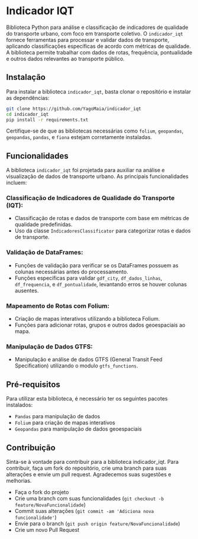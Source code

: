 # Indicador IQT

Biblioteca Python para análise e classificação de indicadores de qualidade do transporte urbano, com foco em transporte coletivo. O `indicador_iqt` fornece ferramentas para processar e validar dados de transporte, aplicando classificações específicas de acordo com métricas de qualidade. A biblioteca permite trabalhar com dados de rotas, frequência, pontualidade e outros dados relevantes ao transporte público.

<!-- ## Índice

- [Instalação](#instalação)
- [Funcionalidades](#funcionalidades)
  - [Carregar Arquivos Geoespaciais](#carregar-arquivos-geoespaciais)
  - [Filtrar e Manipular Dados Geoespaciais](#filtrar-e-manipular-dados-geoespaciais)
  - [Gerar Mapas Interativos](#gerar-mapas-interativos)
  - [Adicionar Linhas com Cores Personalizadas](#adicionar-linhas-com-cores-personalizadas)
- [Exemplo de Uso](#exemplo-de-uso)
- [Referências](#referências)

--- -->

## Instalação

Para instalar a biblioteca `indicador_iqt`, basta clonar o repositório e instalar as dependências:

```bash
git clone https://github.com/YagoMaia/indicador_iqt
cd indicador_iqt
pip install -r requirements.txt
```

Certifique-se de que as bibliotecas necessárias como `folium`, `geopandas`, `geopandas`, `pandas`, e `fiona` estejam corretamente instaladas.

## Funcionalidades

A biblioteca `indicador_iqt` foi projetada para auxiliar na análise e visualização de dados de transporte urbano. As principais funcionalidades incluem:

### Classificação de Indicadores de Qualidade do Transporte (IQT):

- Classificação de rotas e dados de transporte com base em métricas de qualidade predefinidas.
- Uso da classe `IndicadoresClassificator` para categorizar rotas e dados de transporte.

### Validação de DataFrames:

- Funções de validação para verificar se os DataFrames possuem as colunas necessárias antes do processamento.
- Funções específicas para validar `gdf_city`, `df_dados_linhas`, `df_frequencia`, e `df_pontualidade`, levantando erros se houver colunas ausentes.

### Mapeamento de Rotas com Folium:

- Criação de mapas interativos utilizando a biblioteca Folium.
- Funções para adicionar rotas, grupos e outros dados geoespaciais ao mapa.

### Manipulação de Dados GTFS:

- Manipulação e análise de dados GTFS (General Transit Feed Specification) utilizando o modulo `gtfs_functions`.

## Pré-requisitos

Para utilizar esta biblioteca, é necessário ter os seguintes pacotes instalados:

- `Pandas` para manipulação de dados
- `Folium` para criação de mapas interativos
- `Geopandas` para manipulação de dados geoespaciais

## Contribuição

Sinta-se à vontade para contribuir para a biblioteca indicador_iqt. Para contribuir, faça um fork do repositório, crie uma branch para suas alterações e envie um pull request. Agradecemos suas sugestões e melhorias.

- Faça o fork do projeto
- Crie uma branch com suas funcionalidades (`git checkout -b feature/NovaFuncionalidade`)
- Commit suas alterações (`git commit -am 'Adiciona nova funcionalidade'`)
- Envie para o branch (`git push origin feature/NovaFuncionalidade`)
- Crie um novo Pull Request